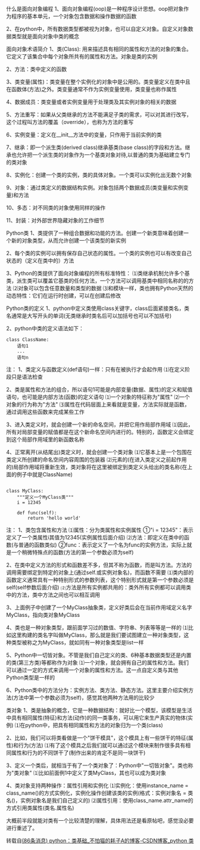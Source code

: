什么是面向对象编程
1、面向对象编程(oop)是一种程序设计思想。oop把对象作为程序的基本单元，一个对象包含数据和操作数据的函数

2、在python中，所有数据类型都被视为对象，也可以自定义对象。自定义对象数据类型就是面向对象中类的概念

面向对象术语简介
1、类(Class): 用来描述具有相同的属性和方法的对象的集合。它定义了该集合中每个对象所共有的属性和方法。对象是类的实例

2、方法：类中定义的函数

3、类变量(属性)：类变量在整个实例化的对象中是公用的。类变量定义在类中且在函数体(方法)之外。类变量通常不作为实例变量使用，类变量也称作属性

4、数据成员：类变量或者实例变量用于处理类及其实例对象的相关的数据

5、方法重写：如果从父类继承的方法不能满足子类的需求，可以对其进行改写，这个过程叫方法的覆盖（override），也称为方法的重写

6、实例变量：定义在__init__方法中的变量，只作用于当前实例的类

7、继承：即一个派生类(derived class)继承基类(base class)的字段和方法。继承也允许把一个派生类的对象作为一个基类对象对待,以普通的类为基础建立专门的类对象

8、实例化：创建一个类的实例，类的具体对象。一个类可以实例化出无数个对象

9、对象：通过类定义的数据结构实例。对象包括两个数据成员(类变量和实例变量)和方法

10、多态：对不同类的对象使用同样的操作

11、封装：对外部世界隐藏对象的工作细节

Python类
1、类提供了一种组合数据和功能的方法。创建一个新类意味着创建一个新的对象类型，从而允许创建一个该类型的新实例

2、每个类的实例可以拥有保存自己状态的属性。一个类的实例也可以有改变自己状态的（定义在类中的）方法

3、Python的类提供了面向对象编程的所有标准特性：
    ⑴类继承机制允许多个基类，派生类可以覆盖它基类的任何方法，一个方法可以调用基类中相同名称的的方法
    ⑵对象可以包含任意数量和类型的数据
    ⑶和模块一样，类也拥有Python天然的动态特性：它们在运行时创建，可以在创建后修改

Python类的定义
1、python中定义类使用class关键字，class后面紧接类名，类名通常是大写开头的单词(无类继承时类名后可以加括号也可以不加括号)

2、python中类的定义语法如下：

	class ClassName:
		语句1
		...
		语句n
注：
1、类定义与函数定义(def语句)一样：只有在被执行才会起作用
    ⑴在定义阶段只是语法检查

2、类是属性和方法的组合，所以语句1可能是内部变量(数据、属性)的定义和赋值语句，也可能是内部方法(函数)的定义语句
    ⑴一个对象的特征称为"属性"
    ⑵一个对象的行为称为"方法"
    ⑶属性在代码层面上来看就是变量，方法实际就是函数，通过调用这些函数来完成某些工作

3、进入类定义时，就会创建一个新的命名空间，并把它用作局部作用域
    ⑴因此，所有对局部变量的赋值都是在这个新命名空间内进行的。特别的，函数定义会绑定到这个局部作用域里的新函数名称

4、正常离开(从结尾出)类定义时，就会创建一个类对象
    ⑴它基本上是一个包围在类定义所创建的命名空间内容周围的包装器
    ⑵元素的(在进入类定义之前起作用的)局部作用域将重新生效，类对象将在这里被绑定到类定义头给出的类名称(在上面的例子中就是ClassName)

```

class MyClass:
    """定义一个MyClass类"""
    i = 12345
 
    def func(self):
        return 'hello world'
```

注：
1、类包含属性和方法
    ⑴属性：分为类属性和实例属性
        ①"i = 12345"：表示定义了一个类属性i其值为12345(实例属性后面介绍)
    ⑵方法：即定义在类中的函数(与普通的函数类似)
        ②func：表示定义了一个名为func的实例方法，实际上就是一个稍微特殊点的函数(方法的第一个参数必须为self)

2、在类中定义方法的形式和函数差不多，但其不称为函数，而是叫方法。方法的调用需要绑定到特定的对象上(通过self.或实例对象名)，而函数不需要
    ⑴类内部的函数定义通常具有一种特别形式的参数列表，这个特别形式就是第一个参数必须是self(self参数后面介绍)
    ⑵方法是所有实例都共用的：类外所有实例都可以调用类中的方法，类中方法之间也可以相互调用

3、上面例子中创建了一个MyClass抽象类，定义好类后会在当前作用域定义名字MyClass，指向类对象MyClass

4、类也是一种对象类型，跟前面学习过的数值、字符串、列表等等是一样的
    ⑴比如这里构建的类名字叫做MyClass，那么就是我们要试图建立一种对象类型，这种类型被称之为MyClass，就如同有一种对象类型是list一样

5、Python中一切皆对象。不管是我们自己定义的类、6种基本数据类型还是内置的类(第三方类)等都称作为对象
    ⑴一个对象，就会拥有自己的属性和方法。我们可以通过一定的方式来调用一个对象的属性和方法。这一点自定义类与其他Python类型是一样的

6、Python类中的方法分为：实例方法、类方法、静态方法。这里主要介绍实例方法(方法中第一个参数必须为self)，感觉其他两种方法用的比较少

类对象
1、类是抽象的概念，它是一种数据结构：就好比一个模型，该模型是生活中具有相同属性(特征)和方法(动作)的同一类事务，可以用它来生产真实的物体(实例)
    ⑴在python中，把具有相同属性和方法的对象归为一个类(class)

2、比如，我们可以将类看做是一个"饼干模具"，这个模具上有一些饼干的特征(属性)和行为(方法)
    ⑴有了这个模具之后我们就可以通过这个模块来制作很多具有相同属性和行为的不同饼干了(制作出来的肯定不是同一块饼干)

3、定义一个类后，就相当于有了一个类对象了：Python中"一切皆对象"。类也称为"类对象"
    ⑴比如前面例1中定义了类MyClass，其也可以成为类对象

4、类对象支持两种操作：属性引用和实例化
    ⑴实例化：使用instance_name = class_name()的方式实例化，实例化操作创建该类的实例(格式：实例对象名 = 类名()，实例对象名是我们自己定义的)
    ⑵属性引用：使用class_name.attr_name的方式引用类属性(类名.属性名)

​	大概前半段就能对类有一个比较清楚的理解，具体用法还是看原帖吧，感觉没必要进行重述了。

转载自[(86条消息) python：类基础_不怕猫的耗子A的博客-CSDN博客_python 类](https://blog.csdn.net/qq_39314932/article/details/80716295?ops_request_misc=%7B%22request%5Fid%22%3A%22165511271816781667863704%22%2C%22scm%22%3A%2220140713.130102334..%22%7D&request_id=165511271816781667863704&biz_id=0&utm_medium=distribute.pc_search_result.none-task-blog-2~all~top_positive~default-2-80716295-null-null.142^v14^pc_search_result_control_group,157^v14^new_3&utm_term=python+类&spm=1018.2226.3001.4187)

